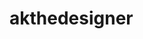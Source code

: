 <!DOCTYPE html>
<html>
<head>
	<title>akthedesigner</title>
</head>
<body>
	<h1>akthedesigner</h1>
</body>
</html>
